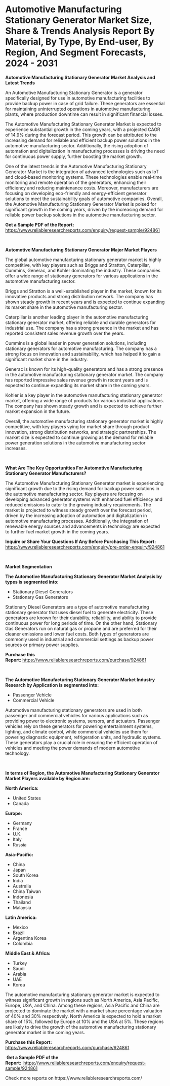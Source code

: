 <p><h1>Automotive Manufacturing Stationary Generator Market Size, Share & Trends Analysis Report By Material, By Type, By End-user, By Region, And Segment Forecasts, 2024 - 2031</h1></p><p><strong>Automotive Manufacturing Stationary Generator Market Analysis and Latest Trends</strong></p>
<p><p>An Automotive Manufacturing Stationary Generator is a generator specifically designed for use in automotive manufacturing facilities to provide backup power in case of grid failure. These generators are essential for maintaining uninterrupted operations in automotive manufacturing plants, where production downtime can result in significant financial losses.</p><p>The Automotive Manufacturing Stationary Generator Market is expected to experience substantial growth in the coming years, with a projected CAGR of 14.9% during the forecast period. This growth can be attributed to the increasing demand for reliable and efficient backup power solutions in the automotive manufacturing sector. Additionally, the rising adoption of automation and digitalization in manufacturing processes is driving the need for continuous power supply, further boosting the market growth.</p><p>One of the latest trends in the Automotive Manufacturing Stationary Generator Market is the integration of advanced technologies such as IoT and cloud-based monitoring systems. These technologies enable real-time monitoring and remote operation of the generators, enhancing their efficiency and reducing maintenance costs. Moreover, manufacturers are focusing on developing eco-friendly and energy-efficient generator solutions to meet the sustainability goals of automotive companies. Overall, the Automotive Manufacturing Stationary Generator Market is poised for significant growth in the coming years, driven by the increasing demand for reliable power backup solutions in the automotive manufacturing sector.</p></p>
<p><strong>Get a Sample PDF of the Report:&nbsp;</strong> <a href="https://www.reliableresearchreports.com/enquiry/request-sample/924861">https://www.reliableresearchreports.com/enquiry/request-sample/924861</a></p>
<p>&nbsp;</p>
<p><strong>Automotive Manufacturing Stationary Generator Major Market Players</strong></p>
<p><p>The global automotive manufacturing stationary generator market is highly competitive, with key players such as Briggs and Stratton, Caterpillar, Cummins, Generac, and Kohler dominating the industry. These companies offer a wide range of stationary generators for various applications in the automotive manufacturing sector.</p><p>Briggs and Stratton is a well-established player in the market, known for its innovative products and strong distribution network. The company has shown steady growth in recent years and is expected to continue expanding its market share in the automotive manufacturing sector.</p><p>Caterpillar is another leading player in the automotive manufacturing stationary generator market, offering reliable and durable generators for industrial use. The company has a strong presence in the market and has reported consistent sales revenue growth over the years.</p><p>Cummins is a global leader in power generation solutions, including stationary generators for automotive manufacturing. The company has a strong focus on innovation and sustainability, which has helped it to gain a significant market share in the industry.</p><p>Generac is known for its high-quality generators and has a strong presence in the automotive manufacturing stationary generator market. The company has reported impressive sales revenue growth in recent years and is expected to continue expanding its market share in the coming years.</p><p>Kohler is a key player in the automotive manufacturing stationary generator market, offering a wide range of products for various industrial applications. The company has shown steady growth and is expected to achieve further market expansion in the future.</p><p>Overall, the automotive manufacturing stationary generator market is highly competitive, with key players vying for market share through product innovation, strong distribution networks, and strategic partnerships. The market size is expected to continue growing as the demand for reliable power generation solutions in the automotive manufacturing sector increases.</p></p>
<p>&nbsp;</p>
<p><strong>What Are The Key Opportunities For Automotive Manufacturing Stationary Generator Manufacturers?</strong></p>
<p><p>The Automotive Manufacturing Stationary Generator market is experiencing significant growth due to the rising demand for backup power solutions in the automotive manufacturing sector. Key players are focusing on developing advanced generator systems with enhanced fuel efficiency and reduced emissions to cater to the growing industry requirements. The market is projected to witness steady growth over the forecast period, driven by the increasing adoption of automation and digitalization in automotive manufacturing processes. Additionally, the integration of renewable energy sources and advancements in technology are expected to further fuel market growth in the coming years.</p></p>
<p><strong>Inquire or Share Your Questions If Any Before Purchasing This Report:</strong> <a href="https://www.reliableresearchreports.com/enquiry/pre-order-enquiry/924861">https://www.reliableresearchreports.com/enquiry/pre-order-enquiry/924861</a></p>
<p>&nbsp;</p>
<p><strong>Market Segmentation</strong></p>
<p><strong>The Automotive Manufacturing Stationary Generator Market Analysis by types is segmented into:</strong></p>
<p><ul><li>Stationary Diesel Generators</li><li>Stationary Gas Generators</li></ul></p>
<p><p>Stationary Diesel Generators are a type of automotive manufacturing stationary generator that uses diesel fuel to generate electricity. These generators are known for their durability, reliability, and ability to provide continuous power for long periods of time. On the other hand, Stationary Gas Generators run on natural gas or propane and are preferred for their cleaner emissions and lower fuel costs. Both types of generators are commonly used in industrial and commercial settings as backup power sources or primary power supplies.</p></p>
<p><strong>Purchase this Report:&nbsp;</strong><a href="https://www.reliableresearchreports.com/purchase/924861">https://www.reliableresearchreports.com/purchase/924861</a></p>
<p>&nbsp;</p>
<p><strong>The Automotive Manufacturing Stationary Generator Market Industry Research by Application is segmented into:</strong></p>
<p><ul><li>Passenger Vehicle</li><li>Commercial Vehicle</li></ul></p>
<p><p>Automotive manufacturing stationary generators are used in both passenger and commercial vehicles for various applications such as providing power to electronic systems, sensors, and actuators. Passenger vehicles rely on these generators for powering entertainment systems, lighting, and climate control, while commercial vehicles use them for powering diagnostic equipment, refrigeration units, and hydraulic systems. These generators play a crucial role in ensuring the efficient operation of vehicles and meeting the power demands of modern automotive technology.</p></p>
<p>&nbsp;</p>
<p><strong>In terms of Region, the Automotive Manufacturing Stationary Generator Market Players available by Region are:</strong></p>
<p>
    <p> <strong> North America: </strong>
        <ul>
            <li>United States</li>
            <li>Canada</li>
        </ul>
        </p> 
    <p> <strong> Europe: </strong>
        <ul>
            <li>Germany</li>
            <li>France</li>
            <li>U.K.</li>
            <li>Italy</li>
            <li>Russia</li>
        </ul>
        </p> 
    <p> <strong> Asia-Pacific: </strong>
        <ul>
            <li>China</li>
            <li>Japan</li>
            <li>South Korea</li>
            <li>India</li>
            <li>Australia</li>
            <li>China Taiwan</li>
            <li>Indonesia</li>
            <li>Thailand</li>
            <li>Malaysia</li>
        </ul>
        </p> 
    <p> <strong> Latin America: </strong>
        <ul>
            <li>Mexico</li>
            <li>Brazil</li>
            <li>Argentina Korea</li>
            <li>Colombia</li>
        </ul>
        </p> 
    <p> <strong> Middle East & Africa: </strong>
        <ul>
            <li>Turkey</li>
            <li>Saudi</li>
            <li>Arabia</li>
            <li>UAE</li>
            <li>Korea</li>
        </ul>
    </p>
    </p>
<p><p>The automotive manufacturing stationary generator market is expected to witness significant growth in regions such as North America, Asia Pacific, Europe, USA, and China. Among these regions, Asia Pacific and China are projected to dominate the market with a market share percentage valuation of 40% and 30% respectively. North America is expected to hold a market share of 15%, followed by Europe at 10% and the USA at 5%. These regions are likely to drive the growth of the automotive manufacturing stationary generator market in the coming years.</p></p>
<p><strong>Purchase this Report: </strong><a href="https://www.reliableresearchreports.com/purchase/924861">https://www.reliableresearchreports.com/purchase/924861</a></p>
<p>&nbsp;<strong>Get a Sample PDF of the Report:&nbsp;&nbsp;</strong><a href="https://www.reliableresearchreports.com/enquiry/request-sample/924861">https://www.reliableresearchreports.com/enquiry/request-sample/924861</a></p>
<p><strong></strong></p>
<p>Check more reports on https://www.reliableresearchreports.com/</p>